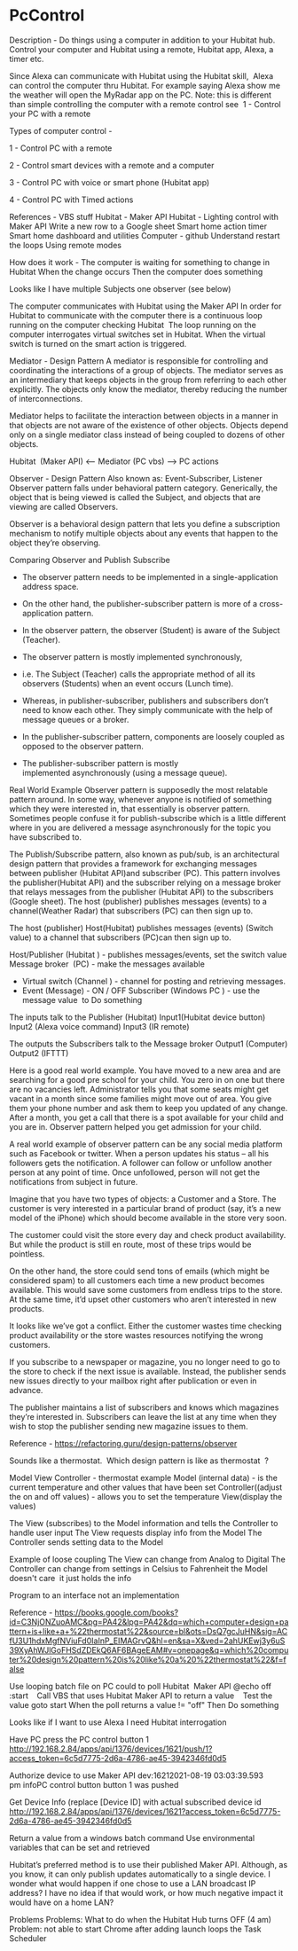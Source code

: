 # PcControl
Description -
Do things using a computer in addition to your Hubitat hub. 
Control your computer and Hubitat using a remote, Hubitat app, Alexa, a timer etc.

Since Alexa can communicate with Hubitat using the Hubitat skill,  Alexa can control the computer thru Hubitat.
For example saying Alexa show me the weather will open the MyRadar app on the PC. 
Note: this is different than simple controlling the computer with a remote control see  1 - Control your PC with a remote

Types of computer control -

1 - Control PC with a remote

2 - Control smart devices with a remote and a computer

3 - Control PC with voice or smart phone (Hubitat app)

4 - Control PC with Timed actions

References -
VBS stuff
Hubitat - Maker API
Hubitat - Lighting control with Maker API
Write a new row to a Google sheet
Smart home action timer
Smart home dashboard and utilities
Computer - github
Understand restart the loops
Using remote modes


How does it work -
The computer is waiting for something to change in Hubitat 
When the change occurs Then the computer does something

Looks like I have multiple Subjects one observer (see below)

The computer communicates with Hubitat using the Maker API
In order for Hubitat to communicate with the computer there is a continuous loop running on the computer checking Hubitat  
The loop running on the computer interrogates virtual switches set in Hubitat. 
When the virtual switch is turned on the smart action is triggered.

Mediator - Design Pattern
A mediator is responsible for controlling and coordinating the interactions of a group of objects.
The mediator serves as an intermediary that keeps objects in the group from referring to each other explicitly. The objects only know the mediator,
thereby reducing the number of interconnections.

Mediator helps to facilitate the interaction between objects in a manner in that objects are not aware of the existence of other objects. Objects depend only on a single mediator class instead of being coupled to dozens of other objects.


Hubitat  (Maker API) <-- Mediator (PC vbs) --> PC actions


Observer - Design Pattern
Also known as: Event-Subscriber, Listener
Observer pattern falls under behavioral pattern category.
Generically, the object that is being viewed is called the Subject, and objects that are viewing are called Observers.

Observer is a behavioral design pattern that lets you define a subscription mechanism to notify multiple objects about any events that happen to the object they’re observing.

Comparing Observer and Publish Subscribe
- The observer pattern needs to be implemented in a single-application address space. 
- On the other hand, the publisher-subscriber pattern is more of a cross-application pattern.
- In the observer pattern, the observer (Student) is aware of the Subject (Teacher).  
- The observer pattern is mostly implemented synchronously,
-  i.e. The Subject (Teacher) calls the appropriate method of all its observers (Students) when an event occurs (Lunch time). 

- Whereas, in publisher-subscriber, publishers and subscribers don’t need to know each other. They simply communicate with the help of message queues or a broker.
- In the publisher-subscriber pattern, components are loosely coupled as opposed to the observer pattern.
- The publisher-subscriber pattern is mostly implemented asynchronously (using a message queue).

Real World Example
Observer pattern is supposedly the most relatable pattern around. In some way, whenever anyone is notified of something which they were interested in, that essentially is observer pattern. Sometimes people confuse it for publish-subscribe which is a little different where in you are delivered a message asynchronously for the topic you have subscribed to.

The Publish/Subscribe pattern, also known as pub/sub, is an architectural design pattern that provides a framework for exchanging messages between publisher (Hubitat API)and subscriber (PC). This pattern involves the publisher(Hubitat API) and the subscriber relying on a message broker that relays messages from the publisher (Hubitat API) to the subscribers (Google sheet). The host (publisher) publishes messages (events) to a channel(Weather Radar) that subscribers (PC) can then sign up to.

The host (publisher) Host(Hubitat) publishes messages (events) (Switch value) to a channel that subscribers (PC)can then sign up to.

Host/Publisher (Hubitat ) - publishes messages/events, set the switch value
Message broker  (PC) - make the messages available
- Virtual switch (Channel ) - channel for posting and retrieving messages.
- Event (Message) - ON / OFF 
Subscriber (Windows PC ) - use the message value  to Do something

The inputs talk to the Publisher (Hubitat)
Input1(Hubitat device button)
Input2 (Alexa voice command)
Input3 (IR remote)

The outputs the Subscribers talk to the Message broker
Output1 (Computer)
Output2 (IFTTT)




Here is a good real world example. You have moved to a new area and are searching for a good pre school for your child. You zero in on one but there are no vacancies left. Administrator tells you that some seats might get vacant in a month since some families might move out of area. You give them your phone number and ask them to keep you updated of any change. After a month, you get a call that there is a spot available for your child and you are in. Observer pattern helped you get admission for your child.

A real world example of observer pattern can be any social media platform such as Facebook or twitter. 
When a person updates his status – all his followers gets the notification.
A follower can follow or unfollow another person at any point of time. Once unfollowed, person will not get the notifications from subject in future.

Imagine that you have two types of objects: a Customer and a Store. 
The customer is very interested in a particular brand of product (say, it’s a new model of the iPhone) which should become available in the store very soon.

The customer could visit the store every day and check product availability. But while the product is still en route, most of these trips would be pointless.

On the other hand, the store could send tons of emails (which might be considered spam) to all customers each time a new product becomes available. This would save some customers from endless trips to the store. At the same time, it’d upset other customers who aren’t interested in new products.

It looks like we’ve got a conflict. Either the customer wastes time checking product availability or the store wastes resources notifying the wrong customers.

If you subscribe to a newspaper or magazine, you no longer need to go to the store to check if the next issue is available. Instead, the publisher sends new issues directly to your mailbox right after publication or even in advance.

The publisher maintains a list of subscribers and knows which magazines they’re interested in. Subscribers can leave the list at any time when they wish to stop the publisher sending new magazine issues to them.

Reference - https://refactoring.guru/design-patterns/observer


Sounds like a thermostat.  Which design pattern is like as thermostat  ?

Model View Controller - thermostat example 
Model (internal data) - is the current temperature and other values that have been set
Controller((adjust the on and off values) - allows you to set the temperature 
View(display the values)

The View (subscribes) to the Model information and tells the Controller to handle user input
The View requests display info from the Model
The Controller sends setting data to the Model

Example of loose coupling
The View can change from Analog to Digital 
The Controller can change from settings in Celsius to Fahrenheit the Model doesn't care  it just holds the info

Program to an interface not an implementation


Reference - https://books.google.com/books?id=C3NjONZuoAMC&pg=PA42&lpg=PA42&dq=which+computer+design+pattern+is+like+a+%22thermostat%22&source=bl&ots=DsQ7gcJuHN&sig=ACfU3U1hdxMgfNViuFd0IaInP_EIMAGrvQ&hl=en&sa=X&ved=2ahUKEwj3y6uS39XyAhWJlGoFHSdZDEkQ6AF6BAgeEAM#v=onepage&q=which%20computer%20design%20pattern%20is%20like%20a%20%22thermostat%22&f=false


Use looping batch file on PC could to poll Hubitat  Maker API
@echo off
:start
   Call VBS that uses Hubitat Maker API to return a value 
   Test the value
goto start
When the poll returns a value != "off" Then Do something



Looks like if I want to use Alexa I need Hubitat interrogation

Have PC press the PC control button 1
http://192.168.2.84/apps/api/1376/devices/1621/push/1?access_token=6c5d7775-2d6a-4786-ae45-3942346fd0d5


Authorize device to use Maker API
dev:16212021-08-19 03:03:39.593 pm infoPC control button button 1 was pushed

Get Device Info (replace [Device ID] with actual subscribed device id
http://192.168.2.84/apps/api/1376/devices/1621?access_token=6c5d7775-2d6a-4786-ae45-3942346fd0d5



Return a value from a windows batch command
Use environmental variables that can be set and retrieved 

Hubitat’s preferred method is to use their published Maker API. 
Although, as you know, it can only publish updates automatically to a single device. 
I wonder what would happen if one chose to use a LAN broadcast IP address? 
I have no idea if that would work, or how much negative impact it would have on a home LAN?

Problems
Problems: What to do when the Hubitat Hub turns OFF (4 am)
Problem: not able to start Chrome after adding launch loops the Task Scheduler
